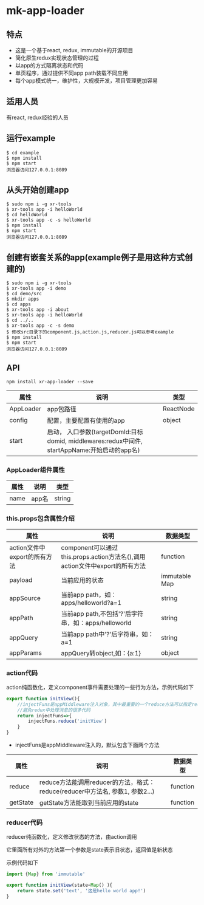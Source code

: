 # mk-app-loader

## 特点

- 这是一个基于react, redux, immutable的开源项目  
- 简化原生redux实现状态管理的过程
- 以app的方式隔离状态和代码
- 单页程序，通过提供不同app path装载不同应用
- 每个app模式统一，维护性，大规模开发，项目管理更加容易

## 适用人员

有react, redux经验的人员

## 运行example

```
$ cd example
$ npm install
$ npm start
浏览器访问127.0.0.1:8089

```

## 从头开始创建app

```
$ sudo npm i -g xr-tools
$ xr-tools app -i helloWorld
$ cd helloWorld
$ xr-tools app -c -s helloWorld
$ npm install
$ npm start
浏览器访问127.0.0.1:8089

```

## 创建有嵌套关系的app(example例子是用这种方式创建的)
```
$ sudo npm i -g xr-tools
$ xr-tools app -i demo
$ cd demo/src
$ mkdir apps
$ cd apps
$ xr-tools app -i about
$ xr-tools app -i helloWorld
$ cd ../..
$ xr-tools app -c -s demo
$ 修改src目录下的component.js,action.js,reducer.js可以参考example
$ npm install
$ npm start
浏览器访问127.0.0.1:8089

```

## API

```
npm install xr-app-loader --save
```

属性 | 说明 | 类型
-----|-----|-----
AppLoader | app包路径 | ReactNode
config| 配置，主要配置有使用的app | object
start| 启动， 入口参数(targetDomId:目标domid, middlewares:redux中间件, startAppName:开始启动的app名)


### AppLoader组件属性

属性 | 说明 | 类型
-----|-----|-----
name | app名 | string


### this.props包含属性介绍

属性 | 说明 | 数据类型
-----|-----|-----
action文件中export的所有方法 | component可以通过this.props.action方法名(),调用action文件中export的所有方法 | function
payload | 当前应用的状态 | immutable Map
appSource | 当前app path，如：apps/helloworld?a=1 | string
appPath | 当前app path,不包括'?'后字符串，如：apps/helloworld | string
appQuery | 当前app path中'?'后字符串，如：a=1 | string
appParams | appQuery转object,如：{a:1} | object

### action代码

action纯函数化，定义component事件需要处理的一些行为方法，示例代码如下

```javascript
export function initView(){
	//injectFuns是appMiddleware注入对象，其中最重要的一个reduce方法可以指定reducer方法名就可以调用
	//避免redux中处理消息的很多代码
	return injectFuns=>{
		injectFuns.reduce('initView')
	}
}
```

- injectFuns是appMiddleware注入的，默认包含下面两个方法

属性 | 说明 | 数据类型
-----|-----|-----
reduce | reduce方法能调用reducer的方法，格式：reduce(reducer中方法名, 参数1, 参数2...)|function
getState | getState方法能取到当前应用的state | function 


### reducer代码

reducer纯函数化，定义修改状态的方法，由action调用

它里面所有对外的方法第一个参数是state表示旧状态，返回值是新状态

示例代码如下

```javascript
import {Map} from 'immutable'

export function initView(state=Map() ){
	return state.set('text', '这是hello world app!')
}
```






